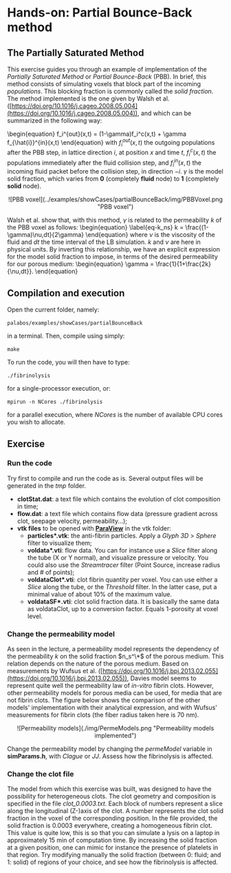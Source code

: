 # Hands-on: Partial Bounce-Back method

<script type="text/x-mathjax-config">
  MathJax.Hub.Config({
    tex2jax: {
      inlineMath: [ ['$','$'], ["\\(","\\)"] ],
      processEscapes: true
    }
  });
</script>

## The Partially Saturated Method

This exercise guides you through an example of implementation of the *Partially Saturated Method* or *Partial Bounce-Back* (PBB). In brief, this method consists of simulating voxels that block part of the incoming *populations*. This blocking fraction is commonly called the *solid fraction*.
The method implemented is the one given by Walsh et al. ([https://doi.org/10.1016/j.cageo.2008.05.004](https://doi.org/10.1016/j.cageo.2008.05.004)), and which can be summarized in the following way: 

\begin{equation}
f_i^{out}(x,t) = (1-\gamma)f_i^c(x,t) + \gamma f_{\hat{i}}^{in}(x,t)
\end{equation}
with $f_i^{out}(x,t)$ the outgoing populations after the PBB step, in lattice direction $i$, at position $x$ and time $t$, $f_i^c(x,t)$ the populations immediately after the fluid collision step, and $f_{\hat{i}}^{in}(x,t)$ the incoming fluid packet before the collision step, in direction $-i$. $\gamma$ is the model solid fraction, which varies from **0** (completely **fluid** node) to **1** (completely **solid** node). 
<center>
![PBB voxel](../examples/showCases/partialBounceBack/img/PBBVoxel.png  "PBB voxel")
</center>

Walsh et al. show that, with this method, $\gamma$ is related to the permeability $k$ of the PBB voxel as follows:
\begin{equation} \label{eq-k_ns}
k = \frac{(1-\gamma)\nu\,dt}{2\gamma}
\end{equation}
where $\nu$ is the viscosity of the fluid and $dt$ the time interval of the LB simulation. $k$ and $\nu$ are here in physical units.
By inverting this relationship, we have an explicit expression for the model solid fraction to impose, in terms of the desired permeability for our porous medium:
\begin{equation}
\gamma = \frac{1}{1+\frac{2k}{\nu\,dt}}.
\end{equation}

## Compilation and execution

Open the current folder, namely:

	palabos/examples/showCases/partialBounceBack
	
in a terminal. Then, compile using simply:

	make
To run the code, you will then have to type:
	
	./fibrinolysis

for a single-processor execution, or:

	mpirun -n NCores ./fibrinolysis

for a parallel execution, where *NCores* is the number of available CPU cores you wish to allocate.

## Exercise
### Run the code
Try first to compile and run the code as is. Several output files will be generated in the *tmp* folder.

- **clotStat.dat**: a text file which contains the evolution of clot composition in time;
- **flow.dat**: a text file which contains flow data (pressure gradient across clot, seepage velocity, permeability...);
- **vtk files** to be opened with **[ParaView](https://www.paraview.org/)** in the vtk folder:
	- **particles\*.vtk**: the anti-fibrin particles. Apply a *Glyph 3D* > *Sphere* filter to visualize them;
	- **voldata\*.vti**: flow data. You can for instance use a *Slice* filter along the tube (X or Y normal), and visualize pressure or velocity. You could also use the *Streamtracer* filter (Point Source, increase radius and # of points);
	- **voldataClot\*.vti**: clot fibrin quantity per voxel. You can use either a *Slice* along the tube, or the *Threshold* filter. In the latter case, put a minimal value of about 10% of the maximum value.
	- **voldataSF\*.vti**: clot solid fraction data. It is basically the same data as voldataClot, up to a conversion factor. Equals 1-porosity at voxel level.

### Change the permeability model
As seen in the lecture, a permeability model represents the dependency of the permeability $k$ on the solid fraction  $n_s^\*$ of the porous medium. This relation depends on the nature of the porous medium. 
Based on measurements by Wufsus et al. ([https://doi.org/10.1016/j.bpj.2013.02.055](https://doi.org/10.1016/j.bpj.2013.02.055)), Davies model seems to represent quite well the permeability law of *in-vitro* fibrin clots. However, other permeability models for porous media can be used, for media that are not fibrin clots.
The figure below shows the comparison of the other models' implementation with their analytical expression, and with Wufsus' measurements for fibrin clots (the fiber radius taken here is 70 nm).

<center>
![Permeability models](./img/PermeModels.png  "Permeability models implemented")
</center>

Change the permeability model by changing the *permeModel* variable in **simParams.h**, with *Clague* or *JJ*. Assess how the fibrinolysis is affected.

### Change the clot file
The model from which this exercise was built, was designed to have the possibility for heterogeneous clots. The clot geometry and composition is specified in the file *clot_0.0003.txt*. Each block of numbers represent a slice along the longitudinal (Z-)axis of the clot. A number represents the clot solid fraction in the voxel of the corresponding position. In the file provided, the solid fraction is 0.0003 everywhere, creating a homogeneous fibrin clot. This value is quite low, this is so that you can simulate a lysis on a laptop in approximately 15 min of computation time.
By increasing the solid fraction at a given position, one can mimic for instance the presence of platelets in that region.
Try modifying manually the solid fraction (between 0: fluid; and 1: solid) of regions of your choice, and see how the fibrinolysis is affected.
